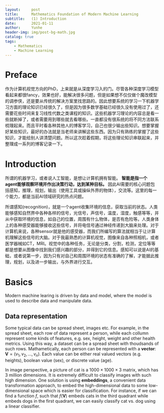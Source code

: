 ```yaml
---
layout:     post
title:      Mathematics Foundation of Modern Machine Learning
subtitle:   (1) Introduction
date:       2021-01-11
author:     Yunhe
header-img: img/post-bg-math.jpg
catalog: true
tags:
    - Mathematics
    - Machine Learning
---
```


<head>
    <script src="https://cdn.mathjax.org/mathjax/latest/MathJax.js?config=TeX-AMS-MML_HTMLorMML" type="text/javascript"></script>
    <script type="text/x-mathjax-config">
        MathJax.Hub.Config({
            tex2jax: {
            skipTags: ['script', 'noscript', 'style', 'textarea', 'pre'],
            inlineMath: [['$','$']]
            }
        });
    </script>
</head>

# Preface

作为计算机视觉方向的PhD，上来就是从深度学习入的门。尽管各种深度学习模型看起来都很fancy，效果也好，能解决很多问题，但是如果想不仅仅做个魔改模型的调参侠，还是要从传统的解决方案里找思路的。因此想要系统的学习一下机器学习方面的理论知识已经很久了，但是因为很多数学基础已经很久没有使用过了，还需要花些时间来复习线性代数之类课程的知识。这些机器学习理论的内容总是看一些就断掉了，或者需要用到哪些就去看哪些。一直都没有很系统的将不同方法联系梳理起来。而且平时看各种其他人的博客学习，自己也很少输出些知识。想要掌握好某些知识，最好的办法就是当老师来讲解这些东西。因为只有熟练的掌握了这些知识，才能给别人讲清楚问题。所以这次趁着假期，将这些理论知识串联起来，并整理成一系列的博客记录一下。

# Introduction

所谓的机器学习，或者说人工智能，是想让计算机拥有智能。
**智能是指一个agent能够观察环境并作出决策行动，达到某种目标。** 
因此AI需要的核心问题包括感知，推理，规划，输出（使用工具或操纵外界的物体），交流等。这里的每一个能力，都是当前AI领域研究的热点问题。

所谓感知(recognition)，就是一个agent收集环境的信息，获取当前的状态。人类能够感知自然界中各种各样的信号，光信号，声信号，温度，湿度，触感等等，并从中获取环境的信息，如自己的位置，周围有什么物体，是否有危险等。人类身体上的各种感受器能够接收这些信号，并将电信号通过神经传递到大脑来处理。对于计算机来说，各种sensor就是他的感受器，而我们所编写的算法就相当于让计算机理解这些信号的大脑。对于我最熟悉的计算机视觉，图像来自各种照相机，或者医学器械如CT，MRI。视觉中的各种任务，无论是分类，分割，检测，定位等等都是想要从图像中找到我们感兴趣的部分，并得到它的信息。感知可以说是AI的基础，或者说第一步，因为只有对自己和周围环境的状态有准确的了解，才能据此推理，规划，以及进一步输出，与外界进行交互。



# Basics

Modern machine learing is driven by data and model, where the model is used to describe data and manipulate data.

## Data representation
Some typical data can be spread sheet, images etc. For example, in the spread sheet, each row of data represent a person, while each collumn represent some kinds of features, e.g. sex, height, weight and other health metrics. Using this way, a dataset can be a spread sheet with thoudsands of such rows. Mathametically, each person can be represented with a **vector**: $\boldsymbol{V}=(v_1, v_2, \dots, v_n)$. Each value can be either real valued vectors (e.g. heights), boolean value (sex), or discrete value (age).

In image perspective, a picture of cat is a $1000\times 1000\times 3$ matrix, which has 3 million dimensions. It is extremely difficult to classify images with such high dimension. One solution is using **embeddings**, a convenient data transformation approach, to embed the high-dimensional data to some low-dimensional space which is easier for classification. For instance, if we can find a function *f*, such that $f(\textbf{V})$ embeds cats in the third quadrant while embeds dogs in the first quadrant, we can easily classify cat vs. dog using a linear classifier. 

